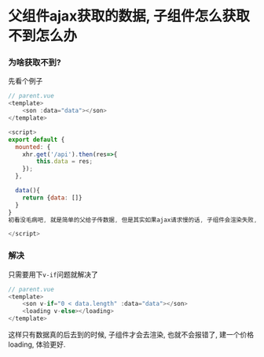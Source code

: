 # 父组件ajax获取的数据, 子组件怎么获取不到怎么办


### 为啥获取不到?
先看个例子
```javascript
// parent.vue
<template>
	<son :data="data"></son>
</template>

<script>
export default {
  mounted: {
  	xhr.get('/api').then(res=>{
		this.data = res;
  	});
  },

  data(){
  	return {data: []}
  }
}
初看没毛病吧, 就是简单的父给子传数据, 但是其实如果ajax请求慢的话, 子组件会渲染失败, 因为渲染子组件的时候data还没获取到呢.

</script>
```

### 解决
只需要用下`v-if`问题就解决了
```javascript
// parent.vue
<template>
	<son v-if="0 < data.length" :data="data"></son>
	<loading v-else></loading>
</template>
```
这样只有数据真的后去到的时候, 子组件才会去渲染, 也就不会报错了, 建一个价格loading, 体验更好.
